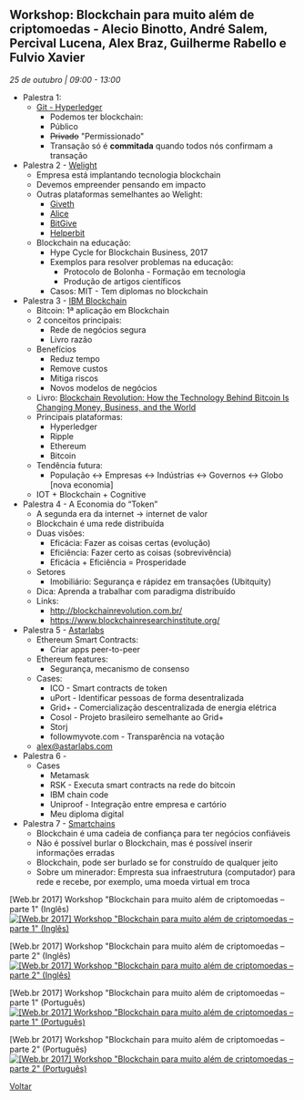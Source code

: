## Workshop: Blockchain para muito além de criptomoedas - Alecio Binotto, André Salem, Percival Lucena, Alex Braz, Guilherme Rabello e Fulvio Xavier
_25 de outubro | 09:00 - 13:00_

* Palestra 1:
    * [Git - Hyperledger](https://github.com/hyperledger)
        * Podemos ter blockchain:
        * Público
        * ~~Privado~~ "Permissionado"
        * Transação só é __commitada__ quando todos nós confirmam a transação 
* Palestra 2 - [Welight](https://welight.co)  
    * Empresa está implantando tecnologia blockchain
    * Devemos empreender pensando em impacto
    * Outras plataformas semelhantes ao Welight:
        * [Giveth](https://giveth.io/)
        * [Alice](http://alice.si/)
        * [BitGive](https://www.bitgivefoundation.org/)
        * [Helperbit](https://www.helperbit.com/)
    * Blockchain na educação:
        * Hype Cycle for Blockchain Business, 2017
        * Exemplos para resolver problemas na educação:
            * Protocolo de Bolonha - Formação em tecnologia
            * Produção de artigos científicos 
        * Casos:
            MIT - Tem diplomas no blockchain
*  Palestra 3 - [IBM Blockchain](https://www.ibm.com/blockchain/)
    * Bitcoin: 1ª aplicação em Blockchain
    * 2 conceitos principais:
        * Rede de negócios segura
        * Livro razão
    * Benefícios
        * Reduz tempo
        * Remove custos
        * Mitiga riscos
        * Novos modelos de negócios
    * Livro: [Blockchain Revolution: How the Technology Behind Bitcoin Is Changing Money, Business, and the World](https://www.amazon.com.br/Blockchain-Revolution-Technology-Changing-Business/dp/1101980133?tag=goog0ef-20&smid=A1ZZFT5FULY4LN&ascsubtag=fd278558-142b-44e2-a36e-bb0a2eeacef9)
    * Principais plataformas:
        * Hyperledger
        * Ripple
        * Ethereum
        * Bitcoin
    * Tendência futura:
        * População <-> Empresas <-> Indústrias <-> Governos <-> Globo [nova economia]
    * IOT + Blockchain + Cognitive
* Palestra 4 - A Economia do “Token”
    * A segunda era da internet -> internet de valor
    * Blockchain é uma rede distribuída
    * Duas visões:
        * Eficácia: Fazer as coisas certas (evolução)
        * Eficiência: Fazer certo as coisas (sobrevivência)
        * Eficácia + Eficiência = Prosperidade
    * Setores
        * Imobiliário: Segurança e rápidez em transações (Ubitquity)
    * Dica: Aprenda a trabalhar com paradigma distribuído
    * Links: 
        * http://blockchainrevolution.com.br/
        * https://www.blockchainresearchinstitute.org/
* Palestra 5 - [Astarlabs](www.astarlabs.com)
    * Ethereum Smart Contracts:
        * Criar apps peer-to-peer
    * Ethereum features: 
        * Segurança, mecanismo de consenso
    * Cases:
        * ICO - Smart contracts de token
        * uPort - Identificar pessoas de forma desentralizada
        * Grid+ - Comercialização descentralizada de energia elétrica
        * Cosol - Projeto brasileiro semelhante ao Grid+
        * Storj
        * followmyvote.com - Transparência na votação
    * alex@astarlabs.com
* Palestra 6 - 
    * Cases 
        * Metamask
        * RSK - Executa smart contracts na rede do bitcoin
        * IBM chain code
        * Uniproof - Integração entre empresa e cartório
        * Meu diploma digital
* Palestra 7 - [Smartchains](https://www.smartchains.com.br/)
    * Blockchain é uma cadeia de confiança para ter negócios confiáveis
    * Não é possível burlar o Blockchain, mas é possível inserir informações erradas
    * Blockchain, pode ser burlado se for construído de qualquer jeito
    * Sobre um minerador: Empresta sua infraestrutura (computador) para rede e recebe, por exemplo, uma moeda virtual em troca

[Web.br 2017] Workshop "Blockchain para muito além de criptomoedas – parte 1" (Inglês)
[![[Web.br 2017] Workshop "Blockchain para muito além de criptomoedas – parte 1" (Inglês)](http://img.youtube.com/vi/QX7jq8BIuK8/0.jpg)](http://www.youtube.com/watch?v=QX7jq8BIuK8)

[Web.br 2017] Workshop "Blockchain para muito além de criptomoedas – parte 2" (Inglês)
[![[Web.br 2017] Workshop "Blockchain para muito além de criptomoedas – parte 2" (Inglês)](http://img.youtube.com/vi/_O3IyA0-1fk/0.jpg)](http://www.youtube.com/watch?v=_O3IyA0-1fk)

[Web.br 2017] Workshop "Blockchain para muito além de criptomoedas – parte 1" (Português)
[![[Web.br 2017] Workshop "Blockchain para muito além de criptomoedas – parte 1" (Português)](http://img.youtube.com/vi/fk_VQzQinLY/0.jpg)](http://www.youtube.com/watch?v=fk_VQzQinLY)

[Web.br 2017] Workshop "Blockchain para muito além de criptomoedas – parte 2" (Português)
[![[Web.br 2017] Workshop "Blockchain para muito além de criptomoedas – parte 2" (Português)](http://img.youtube.com/vi/_oWTQXkBdy4/0.jpg)](http://www.youtube.com/watch?v=_oWTQXkBdy4)

[Voltar](/webbr2017)